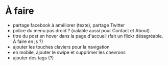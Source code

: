À faire
=======

* partage facebook à améliorer (texte), partage Twitter
* police du menu pas droid ? (valable aussi pour Contact et About)
* titre du post en hover dans la page d'accueil
  (fait un flickr désagréable. À faire en js ?)
* ajouter les touches claviers pour la navigation
* en mobile, ajouter le swipe et supprimer les chevrons
* ajouter des tags (?)
